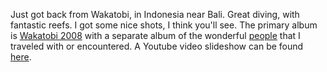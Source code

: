 Just got back from Wakatobi, in Indonesia near Bali. Great diving, with fantastic reefs. I got some nice shots, I think you'll see. The primary album is [Wakatobi 2008][1] with a separate album of the wonderful [people][2] that I traveled with or encountered. A Youtube video slideshow can be found [here][3].

 [1]: http://greggkellogg.net/galleries/Wakatobi%202008/
 [2]: http://greggkellogg.net/galleries/Wakatobi%20People/
 [3]: http://www.youtube.com/watch?v=hKPmnpv7tq0